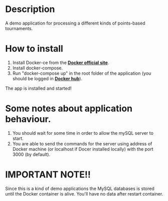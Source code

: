 # Description

A demo application for processing a different kinds of points-based tournaments.

# How to install

1. Install Docker-ce from the [**Docker official site**](https://www.docker.com/).
2. Install docker-compose.
3. Run "docker-compose up" in the root folder of the application (you should be logged in [**Docker hub**](https://hub.docker.com/)).

The app is installed and started!

# Some notes about application behaviour.

1. You should wait for some time in order to allow the mySQL server to start.
2. You are able to send the commands for the server using address of Docker machine (or localhost if Docer installed locally) with the port 3000 (by default).

# IMPORTANT NOTE!!

Since this is a kind of demo applications the MySQL databases is stored until the Docker container is alive. You'll have no data after restart container.
